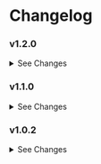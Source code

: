 # Changelog

### v1.2.0

<details><summary>See Changes</summary>

- Added automatic border radius matching based on CSS variables (`--bubble-icon-border-radius`, `--bubble-border-radius`)
- Added support for custom border radius per button using `border_radius` configuration option
- Added support for custom start angle per button using `start_angle` configuration option

</details>

### v1.1.0

<details><summary>See Changes</summary>

- Added support for `background_color` and `remaining_color` YAML fields in place of `backcolor` and `remainingcolor`.
  Old values will still work, but new fields will take priority.
- Fixed editor missing `remaining_color` options.

</details>

### v1.0.2

<details><summary>See Changes</summary>

- Fixed issue with code referring to `source` field as `entity`. Kept
  backwards compatibility with `entity`, but `source` is the correct value and will be provided by the editor.
- Updated README examples to match `source` usage.

</details>
